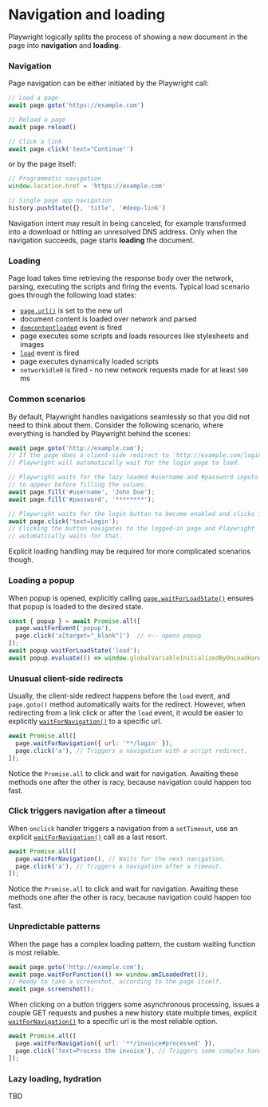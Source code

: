 # Navigation and loading

Playwright logically splits the process of showing a new document in the page into **navigation** and **loading**.

### Navigation

Page navigation can be either initiated by the Playwright call:

```js
// Load a page
await page.goto('https://example.com')

// Reload a page
await page.reload()

// Click a link
await page.click('text="Continue"')
```

or by the page itself:

```js
// Programmatic navigation
window.location.href = 'https://example.com'

// Single page app navigation
history.pushState({}, 'title', '#deep-link')
```

Navigation intent may result in being canceled, for example transformed into a download or hitting an unresolved DNS address. Only when the navigation succeeds, page starts **loading** the document.

### Loading

Page load takes time retrieving the response body over the network, parsing, executing the scripts and firing the events. Typical load scenario goes through the following load states:
- [`page.url()`](api.md#pageurl) is set to the new url
- document content is loaded over network and parsed
- [`domcontentloaded`](api.md#event-domcontentloaded) event is fired
- page executes some scripts and loads resources like stylesheets and images
- [`load`](api.md#event-load) event is fired
- page executes dynamically loaded scripts
- `networkidle0` is fired - no new network requests made for at least `500` ms

### Common scenarios

By default, Playwright handles navigations seamlessly so that you did not need to think about them. Consider the following scenario, where everything is handled by Playwright behind the scenes:

```js
await page.goto('http://example.com');
// If the page does a client-side redirect to 'http://example.com/login'.
// Playwright will automatically wait for the login page to load.

// Playwright waits for the lazy loaded #username and #password inputs
// to appear before filling the values.
await page.fill('#username', 'John Doe');
await page.fill('#password', '********');

// Playwright waits for the login button to become enabled and clicks it.
await page.click('text=Login');
// Clicking the button navigates to the logged-in page and Playwright
// automatically waits for that.
```

Explicit loading handling may be required for more complicated scenarios though.

### Loading a popup

When popup is opened, explicitly calling [`page.waitForLoadState()`](#pagewaitforloadstatestate-options) ensures that popup is loaded to the desired state.
```js
const { popup } = await Promise.all([
  page.waitForEvent('popup'),
  page.click('a[target="_blank"]')  // <-- opens popup
]);
await popup.waitForLoadState('load');
await popup.evaluate(() => window.globalVariableInitializedByOnLoadHandler);
```

### Unusual client-side redirects

Usually, the client-side redirect happens before the `load` event, and `page.goto()` method automatically waits for the redirect. However, when redirecting from a link click or after the `load` event, it would be easier to explicitly [`waitForNavigation()`](#pagewaitfornavigationoptions) to a specific url.
```js
await Promise.all([
  page.waitForNavigation({ url: '**/login' }),
  page.click('a'), // Triggers a navigation with a script redirect.
]);
```

Notice the `Promise.all` to click and wait for navigation. Awaiting these methods one after the other is racy, because navigation could happen too fast.

### Click triggers navigation after a timeout

When `onclick` handler triggers a navigation from a `setTimeout`, use an explicit [`waitForNavigation()`](#pagewaitfornavigationoptions) call as a last resort.
```js
await Promise.all([
  page.waitForNavigation(), // Waits for the next navigation.
  page.click('a'), // Triggers a navigation after a timeout.
]);
```

Notice the `Promise.all` to click and wait for navigation. Awaiting these methods one after the other is racy, because navigation could happen too fast.

### Unpredictable patterns

When the page has a complex loading pattern, the custom waiting function is most reliable.
```js
await page.goto('http://example.com');
await page.waitForFunction(() => window.amILoadedYet());
// Ready to take a screenshot, according to the page itself.
await page.screenshot();
```

When clicking on a button triggers some asynchronous processing, issues a couple GET requests and pushes a new history state multiple times, explicit [`waitForNavigation()`](#pagewaitfornavigationoptions) to a specific url is the most reliable option.
```js
await Promise.all([
  page.waitForNavigation({ url: '**/invoice#processed' }),
  page.click('text=Process the invoice'), // Triggers some complex handling.
]);
```

### Lazy loading, hydration

TBD
